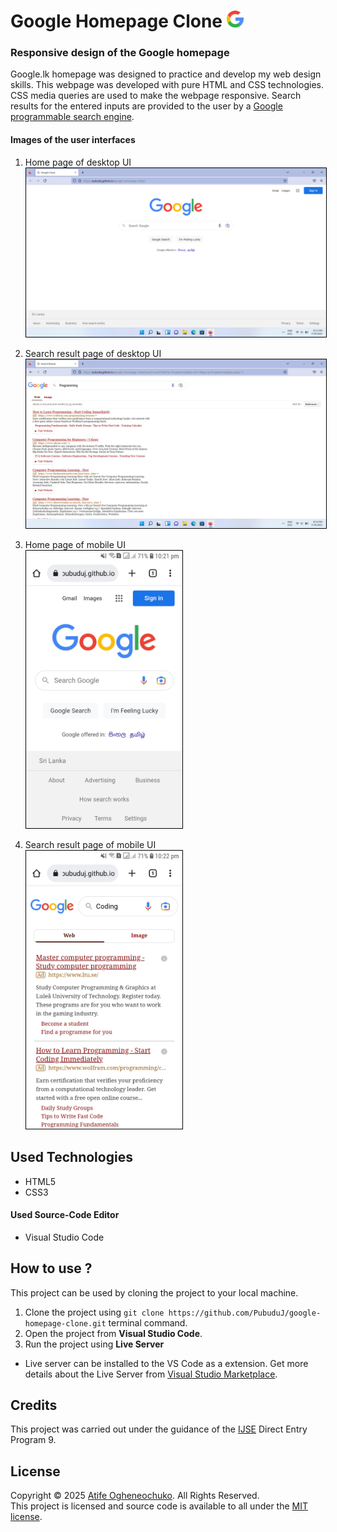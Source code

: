 # Google Homepage Clone <img src="assets/google-logo.png" alt="google-logo" width="27px"/>

### Responsive design of the Google homepage

Google.lk homepage was designed to practice and develop my 
web design skills. This webpage was developed with pure HTML and CSS technologies. 
CSS media queries are used to make the webpage responsive.
Search results for the entered inputs are provided to the user by a 
[Google programmable search engine](https://programmablesearchengine.google.com/about/).

#### Images of the user interfaces
1. Home page of desktop UI<br>
   <img src="assets/desktop-home.png" alt="desktop-home" style="border:1px solid black;" width="500px"/>

2. Search result page of desktop UI<br>
   <img src="assets/desktop-search.png" alt="desktop-search" style="border:1px solid black;" width="500px"/>

3. Home page of mobile UI<br>
   <img src="assets/mobile-home.jpg" alt="mobile-home" style="border:1px solid black;" width="250px"/>

4. Search result page of mobile UI<br>
   <img src="assets/mobile-search.jpg" alt="mobile-search" style="border:1px solid black;" width="250px"/>

## Used Technologies

- HTML5
- CSS3

#### Used Source-Code Editor
- Visual Studio Code

## How to use ?
This project can be used by cloning the
project to your local machine.

1. Clone the project using `git clone https://github.com/PubuduJ/google-homepage-clone.git` terminal command.
2. Open the project from **Visual Studio Code**.
3. Run the project using **Live Server**
- Live server can be installed to the VS Code as a extension. Get more details about the Live Server from [Visual Studio Marketplace](https://marketplace.visualstudio.com/items?itemName=ritwickdey.LiveServer).

## Credits
This project was carried out under the guidance of the [IJSE](https://www.ijse.lk/) Direct Entry Program 9.

## License
Copyright &copy; 2025 [Atife Ogheneochuko](https://www.linkedin.com/in/pubudujanith94/). All Rights Reserved.<br>
This project is licensed and source code is available to all under the [MIT license](LICENSE.txt).